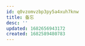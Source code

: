 ```yaml
---
id: q0vzomvzbp3py5a4xuh7knw
title: 备忘
desc: ''
updated: 1682656943172
created: 1682589480783
---
```


